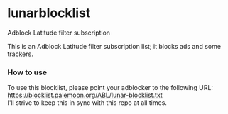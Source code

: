 # lunarblocklist
Adblock Latitude filter subscription

This is an Adblock Latitude filter subscription list; it blocks ads and some trackers.

### How to use
To use this blocklist, please point your adblocker to the following URL:  
https://blocklist.palemoon.org/ABL/lunar-blocklist.txt  
I'll strive to keep this in sync with this repo at all times.

